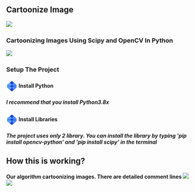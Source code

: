 <h2> Cartoonize Image </h2>
<img src="https://avatars.githubusercontent.com/u/66366306?s=100&u=dc5e6f5b4a05d07958d9a867b803760aa2b1613e&v=4">
<h3> Cartoonizing Images Using Scipy and OpenCV In Python </h3>
<img src="https://i.imgur.com/qHAcfhX.gif">
<h3> Setup The Project </h3>
<h4><img align="center" src="https://raw.githubusercontent.com/efecanxrd/efecanxrd/main/images/xe.gif" width="30"> Install Python <h4>
<h5>I recommend that you install Python3.8x </h5>
<h4><img align="center" src="https://raw.githubusercontent.com/efecanxrd/efecanxrd/main/images/xe.gif" width="30"> Install Libraries </h4>
<h5> The project uses only 2 library. You can install the library by typing 'pip install opencv-python' and 'pip install scipy' in the terminal </h5>
<h2> How this is working? </h2>
<h4> Our algorithm cartoonizing images. There are detailed comment lines
<img src="https://i.hizliresim.com/68rix7n.jpg">
<img src="https://i.hizliresim.com/b60pwai.png">

